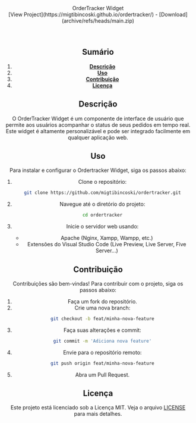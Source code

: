 <center>OrderTracker Widget<center>

<center>
   [View Project](https://migtibincoski.github.io/ordertracker/)
   -
   [Download](archive/refs/heads/main.zip)
</center>

<br />
<br />

## Sumário

1. **[Descrição](#Instalação)**
2. **[Uso](#uso)**
3. **[Contribuição](#Contribuição)**
4. **[Licença](#Licença)**

## Descrição

O OrderTracker Widget é um componente de interface de usuário que permite aos usuários acompanhar o status de seus pedidos em tempo real. Este widget é altamente personalizável e pode ser integrado facilmente em qualquer aplicação web.

## Uso

Para instalar e configurar o Ordertracker Widget, siga os passos abaixo:

1. Clone o repositório:

   ```sh
   git clone https://github.com/migtibincoski/ordertracker.git
   ```
2. Navegue até o diretório do projeto:

   ```sh
   cd ordertracker
   ```
3. Inicie o servidor web usando:

   * Apache (Nginx, Xampp, Wampp, etc.)
   * Extensões do Visual Studio Code (Live Preview, Live Server, Five Server...)

## Contribuição

Contribuições são bem-vindas! Para contribuir com o projeto, siga os passos abaixo:

1. Faça um fork do repositório.
2. Crie uma nova branch:
   ```sh
   git checkout -b feat/minha-nova-feature
   ```
3. Faça suas alterações e commit:
   ```sh
   git commit -m 'Adiciona nova feature'
   ```
4. Envie para o repositório remoto:
   ```sh
   git push origin feat/minha-nova-feature
   ```
5. Abra um Pull Request.

## Licença

Este projeto está licenciado sob a Licença MIT. Veja o arquivo [LICENSE](LICENSE) para mais detalhes.
